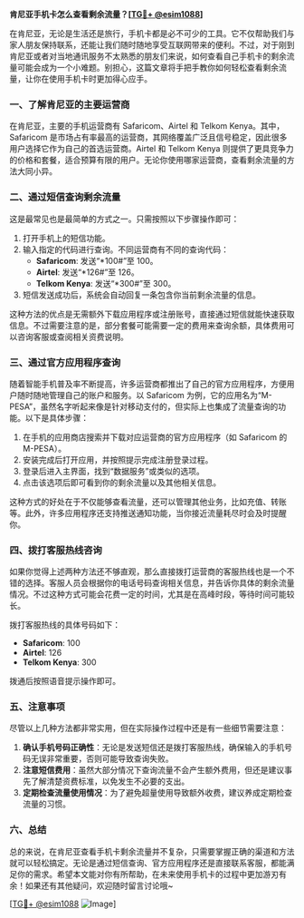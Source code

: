 **肯尼亚手机卡怎么查看剩余流量？[[TG💪+ @esim1088](https://t.me/s/esim1088)]**

在肯尼亚，无论是生活还是旅行，手机卡都是必不可少的工具。它不仅帮助我们与家人朋友保持联系，还能让我们随时随地享受互联网带来的便利。不过，对于刚到肯尼亚或者对当地通讯服务不太熟悉的朋友们来说，如何查看自己手机卡的剩余流量可能会成为一个小难题。别担心，这篇文章将手把手教你如何轻松查看剩余流量，让你在使用手机卡时更加得心应手。

### 一、了解肯尼亚的主要运营商

在肯尼亚，主要的手机运营商有 Safaricom、Airtel 和 Telkom Kenya。其中，Safaricom 是市场占有率最高的运营商，其网络覆盖广泛且信号稳定，因此很多用户选择它作为自己的首选运营商。Airtel 和 Telkom Kenya 则提供了更具竞争力的价格和套餐，适合预算有限的用户。无论你使用哪家运营商，查看剩余流量的方法大同小异。

### 二、通过短信查询剩余流量

这是最常见也是最简单的方式之一。只需按照以下步骤操作即可：

1. 打开手机上的短信功能。
2. 输入指定的代码进行查询。不同运营商有不同的查询代码：
   - **Safaricom**: 发送“*100#”至 100。
   - **Airtel**: 发送“*126#”至 126。
   - **Telkom Kenya**: 发送“*300#”至 300。
3. 短信发送成功后，系统会自动回复一条包含你当前剩余流量的信息。

这种方法的优点是无需额外下载应用程序或注册账号，直接通过短信就能快速获取信息。不过需要注意的是，部分套餐可能需要一定的费用来查询余额，具体费用可以咨询客服或查阅相关资费说明。

### 三、通过官方应用程序查询

随着智能手机普及率不断提高，许多运营商都推出了自己的官方应用程序，方便用户随时随地管理自己的账户和服务。以 Safaricom 为例，它的应用名为“M-PESA”，虽然名字听起来像是针对移动支付的，但实际上也集成了流量查询的功能。以下是具体步骤：

1. 在手机的应用商店搜索并下载对应运营商的官方应用程序（如 Safaricom 的 M-PESA）。
2. 安装完成后打开应用，并按照提示完成注册登录过程。
3. 登录后进入主界面，找到“数据服务”或类似的选项。
4. 点击该选项后即可看到你的剩余流量以及其他相关信息。

这种方式的好处在于不仅能够查看流量，还可以管理其他业务，比如充值、转账等。此外，许多应用程序还支持推送通知功能，当你接近流量耗尽时会及时提醒你。

### 四、拨打客服热线咨询

如果你觉得上述两种方法还不够直观，那么直接拨打运营商的客服热线也是一个不错的选择。客服人员会根据你的电话号码查询相关信息，并告诉你具体的剩余流量情况。不过这种方式可能会花费一定的时间，尤其是在高峰时段，等待时间可能较长。

拨打客服热线的具体号码如下：
- **Safaricom**: 100
- **Airtel**: 126
- **Telkom Kenya**: 300

拨通后按照语音提示操作即可。

### 五、注意事项

尽管以上几种方法都非常实用，但在实际操作过程中还是有一些细节需要注意：

1. **确认手机号码正确性**：无论是发送短信还是拨打客服热线，确保输入的手机号码无误非常重要，否则可能导致查询失败。
2. **注意短信费用**：虽然大部分情况下查询流量不会产生额外费用，但还是建议事先了解清楚资费标准，以免发生不必要的支出。
3. **定期检查流量使用情况**：为了避免超量使用导致额外收费，建议养成定期检查流量的习惯。

### 六、总结

总的来说，在肯尼亚查看手机卡剩余流量并不复杂，只需要掌握正确的渠道和方法就可以轻松搞定。无论是通过短信查询、官方应用程序还是直接联系客服，都能满足你的需求。希望本文能对你有所帮助，在未来使用手机卡的过程中更加游刃有余！如果还有其他疑问，欢迎随时留言讨论哦~

[[TG💪+ @esim1088](https://t.me/s/esim1088) ![Image](https://i.postimg.cc/4NQfJmqS/Snipaste-2025-05-13-00-14-12.png)]